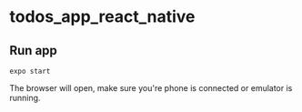 # todos_app_react_native

## Run app
```
expo start
```
The browser will open, make sure you're phone is connected or emulator is running.
